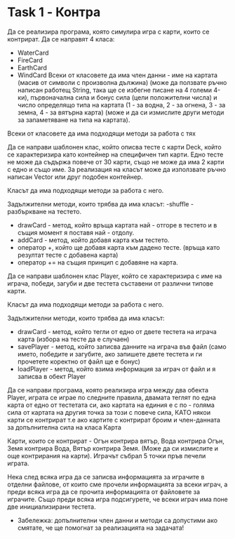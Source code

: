# Task 1 - Контра

Да се реализира програма, която симулира игра с карти, които се контрират.
Да се направят 4 класа:
- WaterCard
- FireCard
- EarthCard
- WindCard
Всеки от класовете да има член данни - име на картата (масив от символи с
произволна дължина) (може да ползвате ръчно написан работещ String, така
ще се избегне писане на 4 големи 4-ки), първоначална сила и бонус сила (цели
положителни числа) и число определящо типа на картата (1 - за водна, 2 - за
огнена, 3 - за земна, 4 - за вятърна карта) (може и да си измислите други
методи за запаметяване на типа на картата).

Всеки от класовете да има подходящи методи за работа с тях

Да се направи шаблонен клас, който описва тесте с карти Deck, който се
характеризира като контейнер на специфичен тип карти. Едно тесте не може да
съдържа повече от 30 карти, също не може да има 2 карти с едно и също име.
За реализация на класът може да използвате ръчно написан Vector или друг
подобен контейнер.

Класът да има подходящи методи за работа с него.

Задължителни методи, които трябва да има класът:
-shuffle - разбъркване на тестето.
- drawCard - метод, който връща картата най - отгоре в тестето и в същия
момент я поставя най - отдолу.
- addCard - метод, който добавя карта към тестето.
- оператор +, който ще добавя карта към дадено тесте. (връща като
резултат тесте с добавена карта)
- оператор += на същия принцип с добавяне на карта.

Да се направи шаблонен клас Player, който се характеризира с име на играча,
победи, загуби и две тестета съставени от различни типове карти.

Класът да има подходящи методи за работа с него.

Задължителни методи, които трябва да има класът:
- drawCard - метод, който тегли от едно от двете тестета на играча карта
(избора на тесте да е случаен)
- savePlayer - метод, който записва данните на играча във файл (само
името, победите и загубите, ако запишете двете тестета и ги прочетете
коректно от файл ще е бонус)
- loadPlayer - метод, който взима информация за играч от файл и я
записва в обект Player

Да се направи програма, която реализира игра между два обекта Player, играта
се играе по следните правила, двамата теглят по една карта от едно от
тестетата си, ако картата на единия е с по - голяма сила от картата на другия
точка за този с повече сила, КАТО някои карти се контрират т.е ако картите с
контрират броим и член-данната за допълнителна сила на класа Карта

Карти, които се контрират - Огън контрира вятър, Вода контрира Огън, Земя
контрира Вода, Вятър контрира Земя. (Може да си измислите и още
контрирания на карти). Играчът събрал 5 точки пръв печели играта.

Нека след всяка игра да се записва информацията за играчите в отделни
файлове, от които сме прочели информацията за всеки играч, а преди всяка
игра да се прочита информацията от файловете за играчите. Също преди всяка
игра подсигурете, че всеки играч има поне две инициализирани тестета.

- Забележка: допълнителни член данни и методи са допустими ако
смятате, че ще помогнат за реализацията на задачата!
